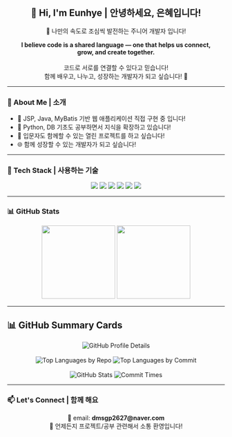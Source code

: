 <!-- 메인 인사 -->
<h2 align="center">👋 Hi, I'm Eunhye | 안녕하세요, 은혜입니다!</h2>
<p align="center">
  🚀 나만의 속도로 조심씩 발전하는 주니어 개발자 입니다! 
</p>
<p align="center">
  <strong>I believe code is a shared language — one that helps us connect,<br>
  grow, and create together.</strong><br><br>
  코드로 서로를 연결할 수 있다고 믿습니다!<br>
  함께 배우고, 나누고, 성장하는 개발자가 되고 싶습니다! 🌱
</p>

---

### 📌 About Me | 소개

- 🔨 JSP, Java, MyBatis 기반 웹 애플리케이션 직접 구현 중 입니다!  
- 📘 Python, DB 기초도 공부하면서 지식을 확장하고 있습니다!
- 🤝 입문자도 함께할 수 있는 열린 프로젝트를 하고 싶습니다!
- 🌐 함께 성장할 수 있는 개발자가 되고 싶습니다!

---

### 🧰 Tech Stack | 사용하는 기술

<p align="center">
  <img src="https://img.shields.io/badge/Java-007396?style=for-the-badge&logo=java&logoColor=white"/>
  <img src="https://img.shields.io/badge/JSP-00599C?style=for-the-badge&logo=apachetomcat&logoColor=white"/>
  <img src="https://img.shields.io/badge/MyBatis-000000?style=for-the-badge&logo=java&logoColor=white"/>
  <img src="https://img.shields.io/badge/Python-3776AB?style=for-the-badge&logo=python&logoColor=white"/>
  <img src="https://img.shields.io/badge/HTML-E34F26?style=for-the-badge&logo=html5&logoColor=white"/>
  <img src="https://img.shields.io/badge/CSS-1572B6?style=for-the-badge&logo=css3&logoColor=white"/>
</p>

---


### 📊 GitHub Stats

<p align="center">
  <img src="https://github-readme-stats.vercel.app/api?username=eeeunhey&show_icons=true&theme=algolia&hide_border=true" height="170"/>
  <img src="https://github-readme-stats.vercel.app/api/top-langs/?username=eeeunhey&layout=compact&theme=algolia&hide_border=true" height="170"/>
</p>

---


## 📊 GitHub Summary Cards

<p align="center">
  <!-- 프로필 요약 -->
  <img src="https://raw.githubusercontent.com/eeeunhey/eeeunhey/profile-summary-cards/github_dark/0-profile-details.svg" alt="GitHub Profile Details" />
  <br><br>

  <!-- 언어별 저장소 비중 -->
  <img src="https://raw.githubusercontent.com/eeeunhey/eeeunhey/profile-summary-cards/github_dark/1-repos-per-language.svg" alt="Top Languages by Repo" />
  <!-- 언어별 커밋 비중 -->
  <img src="https://raw.githubusercontent.com/eeeunhey/eeeunhey/profile-summary-cards/github_dark/2-most-commit-language.svg" alt="Top Languages by Commit" />
  <br><br>

  <!-- 통계 -->
  <img src="https://raw.githubusercontent.com/eeeunhey/eeeunhey/profile-summary-cards/github_dark/3-stats.svg" alt="GitHub Stats" />
  <!-- 시간대별 커밋 -->
  <img src="https://raw.githubusercontent.com/eeeunhey/eeeunhey/profile-summary-cards/github_dark/4-commit-per-hour.svg" alt="Commit Times" />
</p>

---

### 📫 Let's Connect | 함께 해요

<p align="center">
  📮 email: <strong>dmsgp2627@naver.com</strong>  
  <br>
  💬 언제든지 프로젝트/공부 관련해서 소통 환영입니다!
</p>

